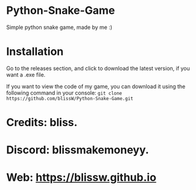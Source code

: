 # Python-Snake-Game
Simple python snake game, made by me :)

# Installation
Go to the releases section, and click to download the latest version, if you want a .exe file.

If you want to view the code of my game, you can download it using the following command in your console:
```git clone https://github.com/blissW/Python-Snake-Game.git```

# Credits: bliss.
# Discord: blissmakemoneyy.
# Web: https://blissw.github.io
